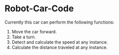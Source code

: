 # Robot-Car-Code
Currently this car can perform the following functions:
1. Move the car forward.
2. Take a turn.
3. Detect and calculate the speed at any instance.
4. Calculate the distance traveled at any instance.
